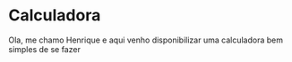 # Calculadora
Ola, me chamo Henrique e aqui venho disponibilizar uma calculadora bem simples de se fazer
